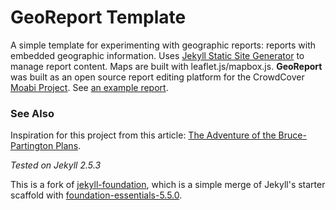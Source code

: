 # GeoReport Template

A simple template for experimenting with geographic reports: reports with embedded geographic information.  Uses [Jekyll Static Site Generator](http://jekyllrb.com/docs/home/) to manage report content.  Maps are built with leaflet.js/mapbox.js.  **GeoReport** was built as an open source report editing platform for the CrowdCover [Moabi Project](http://rdc.moabi.org).  See [an example report](http://rdc.moabi.org/redd_risk/en/).

### See Also
Inspiration for this project from this article: [The Adventure of the Bruce-Partington Plans](http://alistapart.com/article/hack-your-maps).

*Tested on Jekyll 2.5.3*

This is a fork of [jekyll-foundation](https://github.com/jameslaneconkling/jekyll-foundation), which is a simple merge of Jekyll's starter scaffold with [foundation-essentials-5.5.0](http://foundation.zurb.com/develop/download.html).
